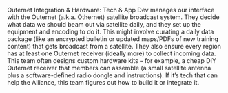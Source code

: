 Outernet Integration & Hardware: Tech & App Dev manages our interface with the Outernet (a.k.a. Othernet) satellite broadcast system. They decide what data we should beam out via satellite daily, and they set up the equipment and encoding to do it. This might involve curating a daily data package (like an encrypted bulletin or updated maps/PDFs of new training content) that gets broadcast from a satellite. They also ensure every region has at least one Outernet receiver (ideally more) to collect incoming data. This team often designs custom hardware kits – for example, a cheap DIY Outernet receiver that members can assemble (a small satellite antenna plus a software-defined radio dongle and instructions). If it’s tech that can help the Alliance, this team figures out how to build it or integrate it.
